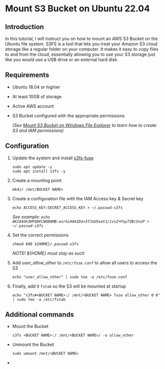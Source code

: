 # Mount S3 Bucket on Ubuntu 22.04

## Introduction
In this tutorial, I will instruct you on how to mount an AWS S3 Bucket on the Ubuntu file system. S3FS is a tool that lets you treat your Amazon S3 cloud storage like a regular folder on your computer. It makes it easy to copy files to and from the cloud, essentially allowing you to use your S3 storage just like you would use a USB drive or an external hard disk.

## Requirements 
- Ubuntu 18.04 or highier
- At least 10GB of storage
- Active AWS account
- S3 Bucket configured with the appropriate permissions

  *(See [Mount S3 Bucket on Windows File Explorer](https://github.com/ThePinkPanther96/AWS/blob/main/Mount%20S3%20Bucket%20on%20Windows%20File%20Explorer/README.md) to learn how to create S3 and IAM permissions)*

## Configuration 
1. Update the system and install [s3fs-fuse](https://github.com/s3fs-fuse/s3fs-fuse)
   
   ```
   sudo apt update -y
   sudo apt install s3fs -y
   ```
3. Create a mounting point
   
   ```
   mkdir /mnt/BUCKET NAME>
   ```
4. Create a configuration file with the IAM Access key & Secret key
   
   ```
   echo ACCESS_KEY:SECRET_ACCESS_KEY > ~/.passwd-s3fs
   ```
   *See example: ```echo AKIA4SK3HPQ9FLWO8AMB:esrhLH4m1Da+3fJoU5xet1/ivsZ+Pay73BcSnzP > ~/.passwd-s3fs```*
5. Set the correct permissions

   ```
   chmod 600 ${HOME}/.passwd-s3fs
   ```
   *NOTE! ${HOME} must stay as such*
6. Add *user_allow_other* to *```/etc/fuse.conf```* to allow all users to access the S3

   ```
   echo "user_allow_other" | sudo tee -a /etc/fuse.conf
   ```
7. Finally, add it ```fstab``` so the S3 will be mounted at startup

   ```
   echo "s3fs#<BUCKET NAME>:/ /mnt/<BUCKET NAME> fuse allow_other 0 0" | sudo tee -a /etc/fstab
   ```

## Additional commands
- Mount the Bucket
  
  ```
  s3fs <BUCKET NAME>:/ /mnt/<BUCKET NAME>/ -o allow_other
  ```
- Unmount the Bucket
  
  ```
  sudo umount /mnt/<BUCKET NAME>
  ```
- 
  

   
